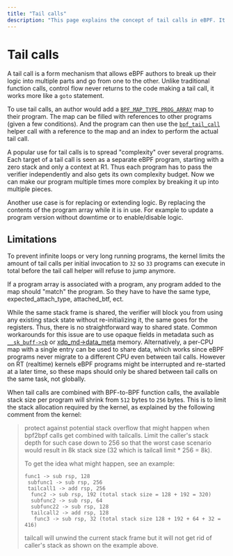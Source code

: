 ```yaml
---
title: "Tail calls"
description: "This page explains the concept of tail calls in eBPF. It explains what tail calls are, how to use them, and when to use them."
---
```

# Tail calls

A tail call is a form mechanism that allows eBPF authors to break up their logic into multiple parts and go from one to the other. Unlike traditional function calls, control flow never returns to the code making a tail call, it works more like a `goto` statement.

To use tail calls, an author would add a [`BPF_MAP_TYPE_PROG_ARRAY`](../map-type/BPF_MAP_TYPE_PROG_ARRAY.md) map to their program. The map can be filled with references to other programs (given a few conditions). And the program can then use the [`bpf_tail_call`](../helper-function/bpf_tail_call.md) helper call with a reference to the map and an index to perform the actual tail call.

A popular use for tail calls is to spread "complexity" over several programs. Each target of a tail call is seen as a separate eBPF program, starting with a zero stack and only a context at R1. Thus each program has to pass the verifier independently and also gets its own complexity budget. Now we can make our program multiple times more complex by breaking it up into multiple pieces.

Another use case is for replacing or extending logic. By replacing the contents of the program array while it is in use. For example to update a program version without downtime or to enable/disable logic.

## Limitations

To prevent infinite loops or very long running programs, the kernel limits the amount of tail calls per initial invocation to `32` so `33` programs can execute in total before the tail call helper will refuse to jump anymore.

If a program array is associated with a program, any program added to the map should "match" the program. So they have to have the same type, expected_attach_type, attached_btf, ect.

While the same stack frame is shared, the verifier will block you from using any existing stack state without re-initializing it, the same goes for the registers. Thus, there is no straightforward way to shared state. Common workarounds for this issue are to use opaque fields in metadata such as [`__sk_buff->cb`](../program-context/__sk_buff.md#cb) or [xdp_md->data_meta](../program-type/BPF_PROG_TYPE_XDP.md#data_meta) memory. Alternatively, a per-CPU map with a single entry can be used to share data, which works since eBPF programs never migrate to a different CPU even between tail calls. However on RT (realtime) kernels eBPF programs might be interrupted and re-started at a later time, so these maps should only be shared between tail calls on the same task, not globally.

When tail calls are combined with BPF-to-BPF function calls, the available stack size per program will shrink from `512` bytes to `256` bytes. This is to limit the stack allocation required by the kernel, as explained by the following comment from the kernel:

> protect against potential stack overflow that might happen when
> bpf2bpf calls get combined with tailcalls. Limit the caller's stack
> depth for such case down to 256 so that the worst case scenario
> would result in 8k stack size (32 which is tailcall limit * 256 =
> 8k).
>
> To get the idea what might happen, see an example:
> ```
> func1 -> sub rsp, 128
>  subfunc1 -> sub rsp, 256
>  tailcall1 -> add rsp, 256
>   func2 -> sub rsp, 192 (total stack size = 128 + 192 = 320)
>   subfunc2 -> sub rsp, 64
>   subfunc22 -> sub rsp, 128
>   tailcall2 -> add rsp, 128
>    func3 -> sub rsp, 32 (total stack size 128 + 192 + 64 + 32 = 416)
> ```
> tailcall will unwind the current stack frame but it will not get rid
> of caller's stack as shown on the example above.
